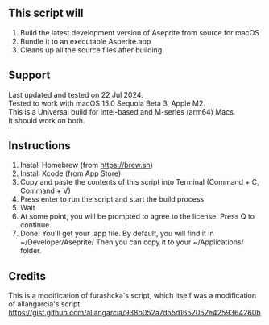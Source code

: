 ## This script will
   1. Build the latest development version of Aseprite from source for macOS
   2. Bundle it to an executable Asperite.app
   3. Cleans up all the source files after building

## Support
  Last updated and tested on 22 Jul 2024.  
  Tested to work with macOS 15.0 Sequoia Beta 3, Apple M2.  
  This is a Universal build for Intel-based and M-series (arm64) Macs.  
  It should work on both.  

## Instructions
   1. Install Homebrew (from https://brew.sh)
   2. Install Xcode (from App Store)
   3. Copy and paste the contents of this script into Terminal (Command + C, Command + V)
   4. Press enter to run the script and start the build process
   5. Wait
   5. At some point, you will be prompted to agree to the license. Press Q to continue.
   6. Done! You'll get your .app file.
      By default, you will find it in ~/Developer/Aseprite/
      Then you can copy it to your ~/Applications/ folder.
 
 ## Credits
   This is a modification of furashcka's script, which itself was a modification
   of allangarcia's script.
   https://gist.github.com/allangarcia/938b052a7d55d1652052e4259364260b
